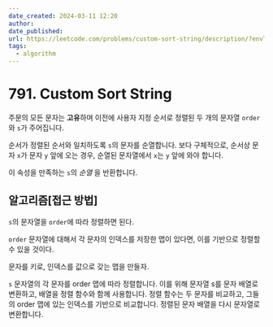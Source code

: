 ```yaml
---
date_created: 2024-03-11 12:20
author: 
date_published: 
url: https://leetcode.com/problems/custom-sort-string/description/?envType=daily-question&envId=2024-03-11
tags:
  - algorithm
---
```

# 791. Custom Sort String

주문의 모든 문자는 **고유**하며 이전에 사용자 지정 순서로 정렬된 두 개의 문자열 `order`와 `s`가 주어집니다.

순서가 정렬된 순서와 일치하도록 `s`의 문자를 순열합니다. 보다 구체적으로, 순서상 문자 `x`가 문자 `y` 앞에 오는 경우, 순열된 문자열에서 `x`는 `y` 앞에 와야 합니다.

이 속성을 만족하는 `s`의 _순열_ 을 반환합니다.


## 알고리즘[접근 방법]

`s`의 문자열을 `order`에 따라 정렬하면 된다.

`order` 문자열에 대해서 각 문자의 인덱스를 저장한 맵이 있다면, 이를 기반으로 정렬할 수 있을 것이다.

문자를 키로, 인덱스를 값으로 갖는 맵을 만들자.

`s` 문자열의 각 문자를 order 맵에 따라 정렬합니다. 이를 위해 문자열 s를 문자 배열로 변환하고, 배열을 정렬 함수와 함께 사용합니다. 정렬 함수는 두 문자를 비교하고, 그들의 order 맵에 있는 인덱스를 기반으로 비교합니다.
정렬된 문자 배열을 다시 문자열로 변환합니다.
